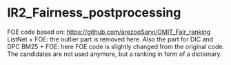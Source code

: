 # IR2_Fairness_postprocessing

FOE code based on: https://github.com/arezooSarvi/OMIT_Fair_ranking 
ListNet + FOE: the outlier part is removed here. Also the part for DIC and DPC
BM25 + FOE: here FOE code is slightly changed from the original code. The candidates are not used anymore, but a ranking in form of a dictionary.
